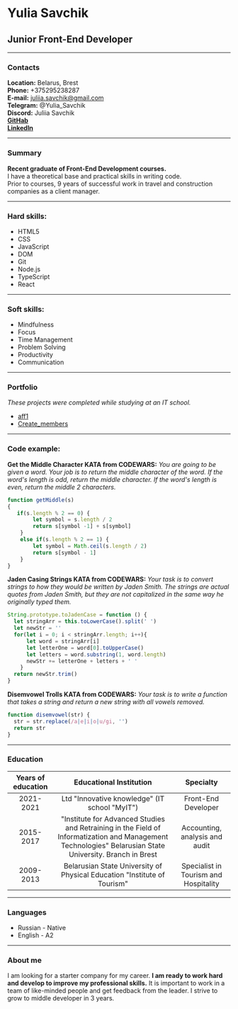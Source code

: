 # Yulia Savchik  
## Junior Front-End Developer  
*** 

### Contacts  
**Location:** Belarus, Brest    
**Phone:** +375295238287   
**E-mail:** juliia.savchik@gmail.com    
**Telegram:** @Yulia_Savchik  
**Discord:** Juliia Savchik  
[**GitHab**](https://github.com/YuliaSavchik)  
[**LinkedIn**](https://www.linkedin.com/in/juliia-savchik)  

___  

### Summary  
**Recent graduate of Front-End Development courses.**  
I have a theoretical base and practical skills in writing code.  
Prior to courses, 9 years of successful work in travel and construction companies as a client manager.  
___  

### Hard skills:    
* HTML5  
* CSS  
* JavaScript  
* DOM  
* Git  
* Node.js
* TypeScript
* React
___  

### Soft skills:    
* Mindfulness  
* Focus  
* Time Management  
* Problem Solving  
* Productivity  
* Communication  
___    

### Portfolio  
*These projects were completed while studying at an IT school.*  
  
* [aff1](https://github.com/YuliaSavchik/aff1)  
* [Create_members](https://github.com/YuliaSavchik/Create_members_project)  
___  

### Code example:       
   
**Get the Middle Character KATA from CODEWARS:** *You are going to be given a word. Your job is to return the middle character of the word. If the word's length is odd, return the middle character. If the word's length is even, return the middle 2 characters.*  
```javascript   
function getMiddle(s)  
{  
   if(s.length % 2 == 0) {  
        let symbol = s.length / 2  
        return s[symbol -1] + s[symbol]  
    }  
    else if(s.length % 2 == 1) {  
        let symbol = Math.ceil(s.length / 2)  
        return s[symbol - 1]  
    }  
}  
```   
    
**Jaden Casing Strings KATA from CODEWARS:** *Your task is to convert strings to how they would be written by Jaden Smith. The strings are actual quotes from Jaden Smith, but they are not capitalized in the same way he originally typed them.*    
```javascript     
String.prototype.toJadenCase = function () {  
  let stringArr = this.toLowerCase().split(' ')  
  let newStr = ''  
  for(let i = 0; i < stringArr.length; i++){  
      let word = stringArr[i]  
      let letterOne = word[0].toUpperCase()  
      let letters = word.substring(1, word.length)  
      newStr += letterOne + letters + ' '  
    }  
  return newStr.trim()  
}  
```    
    
**Disemvowel Trolls KATA from CODEWARS:** *Your task is to write a function that takes a string and return a new string with all vowels removed.*   
```javascript    
function disemvowel(str) {  
  str = str.replace(/a|e|i|o|u/gi, '')  
  return str  
}  
```      
___  
### Education  

|Years of education  | Educational Institution  | Specialty  |  
|:-----:|:----:|:---:|  
| 2021-2021 | Ltd "Innovative knowledge" (IT school "MyIT") | Front-End Developer |  
| 2015-2017| "Institute for Advanced Studies and Retraining in the Field of Informatization and Management Technologies" Belarusian State University. Branch in Brest   |Accounting, analysis and audit|  
|2009-2013| Belarusian State University of Physical  Education "Institute of Tourism" | Specialist in Tourism and Hospitality|  

___  

### Languages  
* Russian - Native  
* English - A2  
___  

### About me  
I am looking for a starter company for my career. **I am ready to work hard and develop to improve my professional skills.** It is important to work in a team of like-minded people and get feedback from the leader.
I strive to grow to middle developer in 3 years.  
